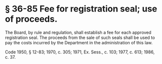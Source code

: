 # § 36-85 Fee for registration seal; use of proceeds.

<p>The Board, by rule and regulation, shall establish a fee for each approved registration seal. The proceeds from the sale of such seals shall be used to pay the costs incurred by the Department in the administration of this law.</p><p>Code 1950, § 12-83; 1970, c. 305; 1971, Ex. Sess., c. 103; 1977, c. 613; 1986, c. 37.</p>